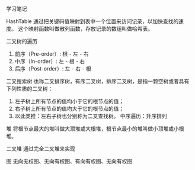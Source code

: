 学习笔记

HashTable
通过把关键码值映射到表中一个位置来访问记录，以加快查找的速度。
这个映射函数叫做散列函数，存放记录的数组叫做哈希表。

二叉树的遍历
1. 前序（Pre-order）: 根 - 左 - 右
2. 中序（In-order）: 左 - 根 - 右
3. 后序（Post-order）: 左 - 右 - 根

二叉搜索树
也称二叉排序树，有序二叉树，排序二叉树，是指一颗空树或者具有下列性质的二叉树：
1. 左子树上所有节点的值均小于它的根节点的值；
2. 右子树上所有节点的值均大于它的根节点的值；
3. 以此类推：左右子树也分别称为二叉查找树。
中序遍历：升序排列

堆
将根节点最大的堆叫做大顶堆或大根堆，根节点最小的堆叫做小顶堆或小根堆。

二叉堆
通过完全二叉堆来实现

图
无向无权图、无向有权图、有向有权图、无向有权图

